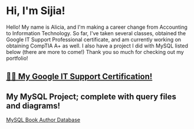 <h1>Hi, I'm Sijia!</h1>

<p>Hello! My name is Alicia, and I'm making a career change from Accounting to Information Technology. So far, I've taken several classes, obtained the Google IT Support Professional certificate, and am currently working on obtaining CompTIA A+ as well. I also have a project I did with MySQL listed below (there are more to come!) Thank you so much for checking out my portfolio!</p>

<h2><a href="https://www.credly.com/badges/6cf8b5f2-657b-4a94-b913-ef2d15e9a690/email">👨‍💻 My Google IT Support Certification!</a></h2>
<h2>My MySQL Project; complete with query files and diagrams!</h2>
<a href="https://github.com/SijiaSevon/MySQLBookAuthorDb"> MySQL Book Author Database </a>

[linkedin]: https://www.linkedin.com/in/sijia-sevon-6b613482/

<!--
**SijiaSevon/SijiaSevon** is a ✨ _special_ ✨ repository because its `README.md` (this file) appears on your GitHub profile.

Here are some ideas to get you started:

- 🔭 I’m currently working on ...
- 🌱 I’m currently learning ...
- 👯 I’m looking to collaborate on ...
- 🤔 I’m looking for help with ...
- 💬 Ask me about ...
- 📫 How to reach me: ...
- 😄 Pronouns: ...
- ⚡ Fun fact: ...
-->
